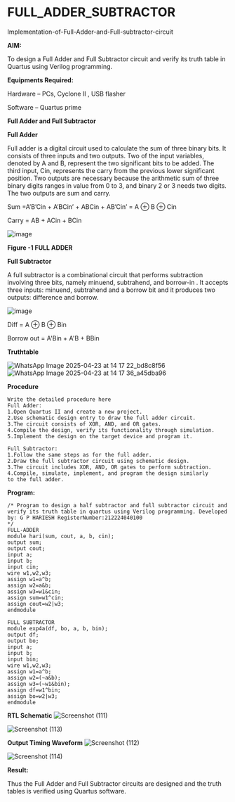 # FULL_ADDER_SUBTRACTOR

Implementation-of-Full-Adder-and-Full-subtractor-circuit

**AIM:**

To design a Full Adder and Full Subtractor circuit and verify its truth table in Quartus using Verilog programming.

**Equipments Required:**

Hardware – PCs, Cyclone II , USB flasher

Software – Quartus prime

**Full Adder and Full Subtractor**

**Full Adder**

Full adder is a digital circuit used to calculate the sum of three binary bits. It consists of three inputs and two outputs. Two of the input variables, denoted by A and B, represent the two significant bits to be added. The third input, Cin, represents the carry from the previous lower significant position. Two outputs are necessary because the arithmetic sum of three binary digits ranges in value from 0 to 3, and binary 2 or 3 needs two digits. The two outputs are sum and carry.

Sum =A’B’Cin + A’BCin’ + ABCin + AB’Cin’ = A ⊕ B ⊕ Cin 

Carry = AB + ACin + BCin

![image](https://github.com/naavaneetha/FULL_ADDER_SUBTRACTOR/assets/154305477/0f30ba51-5ffb-4198-845f-18e054f675e7)

**Figure -1 FULL ADDER**

**Full Subtractor**

A full subtractor is a combinational circuit that performs subtraction involving three bits, namely minuend, subtrahend, and borrow-in . It accepts three inputs: minuend, subtrahend and a borrow bit and it produces two outputs: difference and borrow.

![image](https://github.com/naavaneetha/FULL_ADDER_SUBTRACTOR/assets/154305477/02b24f51-ab51-4304-9ad6-7b81ffc1ead5)

Diff = A ⊕ B ⊕ Bin 

Borrow out = A'Bin + A'B + BBin

**Truthtable**


![WhatsApp Image 2025-04-23 at 14 17 22_bd8c8f56](https://github.com/user-attachments/assets/f5561a71-51c9-4bc7-a5b0-301d696d8631)
![WhatsApp Image 2025-04-23 at 14 17 36_a45dba96](https://github.com/user-attachments/assets/84b92f74-9d3c-490b-8613-3598bdd4b4ad)



**Procedure**
```
Write the detailed procedure here
Full Adder: 
1.Open Quartus II and create a new project.
2.Use schematic design entry to draw the full adder circuit.
3.The circuit consists of XOR, AND, and OR gates. 
4.Compile the design, verify its functionality through simulation.
5.Implement the design on the target device and program it.

Full Subtractor: 
1.Follow the same steps as for the full adder.
2.Draw the full subtractor circuit using schematic design. 
3.The circuit includes XOR, AND, OR gates to perform subtraction.
4.Compile, simulate, implement, and program the design similarly to the full adder.
```
**Program:**
```
/* Program to design a half subtractor and full subtractor circuit and verify its truth table in quartus using Verilog programming. Developed by: G P HARIESH RegisterNumber:212224040100
*/
FULL-ADDER
module hari(sum, cout, a, b, cin);
output sum;
output cout;
input a;
input b;
input cin;
wire w1,w2,w3;
assign w1=a^b;
assign w2=a&b;
assign w3=w1&cin;
assign sum=w1^cin;
assign cout=w2|w3;
endmodule

FULL SUBTRACTOR
module exp4a(df, bo, a, b, bin);
output df;
output bo;
input a;
input b;
input bin;
wire w1,w2,w3;
assign w1=a^b;
assign w2=(~a&b);
assign w3=(~w1&bin);
assign df=w1^bin;
assign bo=w2|w3;
endmodule
```
**RTL Schematic**
![Screenshot (111)](https://github.com/user-attachments/assets/b59156d9-cacf-47ac-ad96-27c04e370b21)

![Screenshot (113)](https://github.com/user-attachments/assets/b8446902-7dc2-42f2-a14e-f3b6baba63ad)

**Output Timing Waveform**
![Screenshot (112)](https://github.com/user-attachments/assets/a9ada48c-49a7-4e80-99d2-566f610b9c1d)

![Screenshot (114)](https://github.com/user-attachments/assets/cb37fea8-32e3-44e7-9f4a-ac94325be980)

**Result:**

Thus the Full Adder and Full Subtractor circuits are designed and the truth tables is verified using Quartus software.



